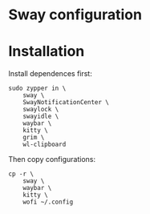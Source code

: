 # Sway configuration

# Installation

Install dependences first:
```
sudo zypper in \
    sway \
    SwayNotificationCenter \
    swaylock \
    swayidle \
    waybar \
    kitty \
    grim \
    wl-clipboard
```

Then copy configurations:
```
cp -r \
    sway \
    waybar \
    kitty \
    wofi ~/.config
```

